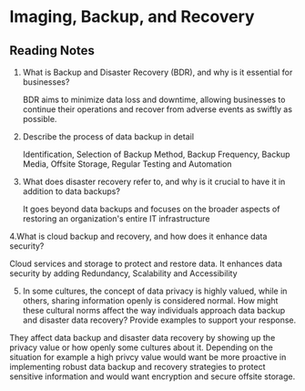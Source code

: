 # Imaging, Backup, and Recovery

## Reading Notes

1. What is Backup and Disaster Recovery (BDR), and why is it essential for businesses?

   BDR aims to minimize data loss and downtime, allowing businesses to continue their operations and recover from adverse events as swiftly as possible.

2. Describe the process of data backup in detail

   Identification,  Selection of Backup Method, Backup Frequency,  Backup Media, Offsite Storage, Regular Testing and Automation

3. What does disaster recovery refer to, and why is it crucial to have it in addition to data backups?

   It goes beyond data backups and focuses on the broader aspects of restoring an organization's entire IT infrastructure

4.What is cloud backup and recovery, and how does it enhance data security?

  Cloud services and storage to protect and restore data. It enhances data security by adding Redundancy, Scalability and Accessibility

5. In some cultures, the concept of data privacy is highly valued, while in others, sharing information openly is considered normal. How might these cultural norms affect the way individuals approach data backup and disaster data recovery? Provide examples to support your response.

They affect data backup and disaster data recovery by showing up the privacy value or how openly some cultures about it. Depending on the situation for example  a high privcy value would want be more proactive in implementing robust data backup and recovery strategies to protect sensitive information and would want encryption and secure offsite storage.
